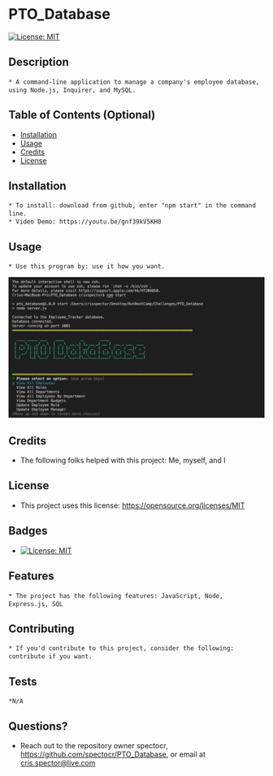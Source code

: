 
  # PTO_Database
  [![License: MIT](https://img.shields.io/badge/License-MIT-yellow.svg)](https://opensource.org/licenses/MIT)

  ## Description 
    * A command-line application to manage a company's employee database, using Node.js, Inquirer, and MySQL.
  ## Table of Contents (Optional)
  
  * [Installation](#installation)
  * [Usage](#usage)
  * [Credits](#credits)
  * [License](#license)

  ## Installation
    * To install: download from github, enter "npm start" in the command line.
    * Video Demo: https://youtu.be/gnf39kV5KH0
  
  ## Usage 
    * Use this program by: use it how you want.
  
  ![alt text](./ss.png)
  
  
  ## Credits
   * The following folks helped with this project: Me, myself, and I
  
  ## License
   * This project uses this license: https://opensource.org/licenses/MIT
  
  ## Badges
  
  * [![License: MIT](https://img.shields.io/badge/License-MIT-yellow.svg)](https://opensource.org/licenses/MIT)
  
  ## Features
    * The project has the following features: JavaScript, Node, Express.js, SQL
  
  ## Contributing
    * If you'd contribute to this project, consider the following: contribute if you want. 
  ## Tests
    *N/A

  ## Questions?
  * Reach out to the repository owner spectocr, https://github.com/spectocr/PTO_Database, or email at cris.spector@live.com

